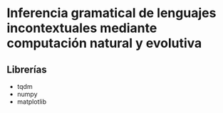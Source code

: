 # Inferencia gramatical de lenguajes incontextuales mediante computación natural y evolutiva

## Librerías
- tqdm
- numpy
- matplotlib
